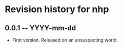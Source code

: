 # Revision history for nhp

## 0.0.1 -- YYYY-mm-dd

* First version. Released on an unsuspecting world.
